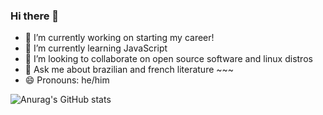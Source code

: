 ### Hi there 👋

- 🔭 I’m currently working on starting my career!
- 🌱 I’m currently learning JavaScript
- 👯 I’m looking to collaborate on open source software and linux distros
- 💬 Ask me about brazilian and french literature ~~~
- 😄 Pronouns: he/him


![Anurag's GitHub stats](https://github-readme-stats.vercel.app/api?username=guisarria&show_icons=true&theme=aura)
